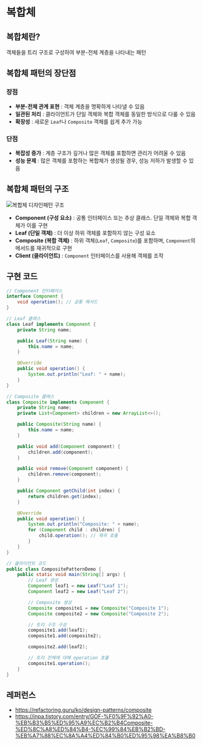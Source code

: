 # 복합체

## 복합체란?
객체들을 트리 구조로 구성하여 부분-전체 계층을 나타내는 패턴

## 복합체 패턴의 장단점
### 장점
- **부분-전체 관계 표현** : 객체 계층을 명확하게 나타낼 수 있음
- **일관된 처리** : 클라이언트가 단일 객체와 복합 객체를 동일한 방식으로 다룰 수 있음
- **확장성** : 새로운 `Leaf`나 `Composite` 객체를 쉽게 추가 가능

### 단점
- **복잡성 증가** : 계층 구조가 깊거나 많은 객체를 포함하면 관리가 어려울 수 있음
- **성능 문제** : 많은 객체를 포함하는 복합체가 생성될 경우, 성능 저하가 발생할 수 있음

## 복합체 패턴의 구조
![복합체 디자인패턴 구조](https://github.com/user-attachments/assets/39b443ba-0c04-458b-a9e2-84fd1b53fdac)

- **Component (구성 요소)** : 공통 인터페이스 또는 추상 클래스. 단일 객체와 복합 객체가 이를 구현
- **Leaf (단일 객체)** : 더 이상 하위 객체를 포함하지 않는 구성 요소
- **Composite (복합 객체)** : 하위 객체(`Leaf`, `Composite`)를 포함하며, `Component`의 메서드를 재귀적으로 구현
- **Client (클라이언트)** : `Component` 인터페이스를 사용해 객체를 조작

## 구현 코드
```java
// Component 인터페이스
interface Component {
    void operation(); // 공통 메서드
}

// Leaf 클래스
class Leaf implements Component {
    private String name;

    public Leaf(String name) {
        this.name = name;
    }

    @Override
    public void operation() {
        System.out.println("Leaf: " + name);
    }
}

// Composite 클래스
class Composite implements Component {
    private String name;
    private List<Component> children = new ArrayList<>();

    public Composite(String name) {
        this.name = name;
    }

    public void add(Component component) {
        children.add(component);
    }

    public void remove(Component component) {
        children.remove(component);
    }

    public Component getChild(int index) {
        return children.get(index);
    }

    @Override
    public void operation() {
        System.out.println("Composite: " + name);
        for (Component child : children) {
            child.operation(); // 재귀 호출
        }
    }
}

// 클라이언트 코드
public class CompositePatternDemo {
    public static void main(String[] args) {
        // Leaf 생성
        Component leaf1 = new Leaf("Leaf 1");
        Component leaf2 = new Leaf("Leaf 2");

        // Composite 생성
        Composite composite1 = new Composite("Composite 1");
        Composite composite2 = new Composite("Composite 2");

        // 트리 구조 구성
        composite1.add(leaf1);
        composite1.add(composite2);

        composite2.add(leaf2);

        // 트리 전체에 대해 operation 호출
        composite1.operation();
    }
}
```

## 레퍼런스
- https://refactoring.guru/ko/design-patterns/composite
- https://inpa.tistory.com/entry/GOF-%F0%9F%92%A0-%EB%B3%B5%ED%95%A9%EC%B2%B4Composite-%ED%8C%A8%ED%84%B4-%EC%99%84%EB%B2%BD-%EB%A7%88%EC%8A%A4%ED%84%B0%ED%95%98%EA%B8%B0
